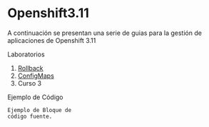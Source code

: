 # Openshift3.11
A continuación se presentan una serie de guias para la gestión de aplicaciones de Openshift 3.11



Laboratorios

1. [Rollback](talleres/taller-rollback.md)
2. [ConfigMaps](talleres/taller-deploy.md)
3. Curso 3


Ejemplo de Código

```
Ejemplo de Bloque de 
código fuente.
```
